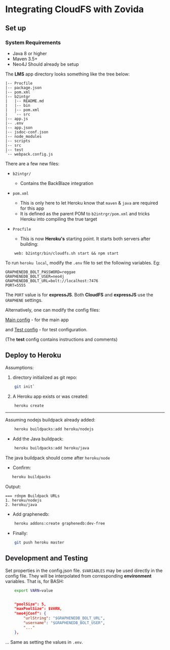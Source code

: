 #  Integrating CloudFS with Zovida

## Set up

### System Requirements

- Java 8 or higher
- Maven 3.5+
- Neo4J Should already be setup

The **LMS** app directory looks something like the tree below:

```
|-- Procfile
|-- package.json
|-- pom.xml
|-- b2intgr
|   |-- README.md
|   |-- bin
|   |-- pom.xml
|   `-- src
|-- app.js
|-- .env
|-- app.json
|-- jsdoc-conf.json
|-- node_modules
|-- scripts
|-- src
|-- test
`-- webpack.config.js
```

There are a few new files:

+ `b2intgr/`
    - Contains the BackBlaze integration
    
+ `pom.xml`
    - This is only here to let Heroku know that `maven` & `java` are required for this app
    - It is defined as the parent POM to `b2intrgr/pom.xml` and tricks Heroku into compiling the true target
    
+ `Procfile`
    - This is now **Heroku's** starting point. It starts both servers after building:
```
    web: b2intgr/bin/cloudfs.sh start && npm start
```

To run `heroku local`,  modify the `.env` file to set the following variables. Eg:
```
GRAPHENEDB_BOLT_PASSWORD=reggae
GRAPHENEDB_BOLT_USER=neo4j
GRAPHENEDB_BOLT_URL=bolt://localhost:7476
PORT=5555
```

The `PORT` value is for **expressJS**.
Both **CloudFS** and **expressJS** use the `GRAPHENE` settings.

Alternatively, one can modify the config files:

   [Main config](b2intgr/src/main/resources/config.json) - for the main app
    
   and [Test config](b2intgr/src/test/resources/config.json) - for test configuration.

(The **test** config contains instructions and comments)


## Deploy to Heroku

Assumptions:

  1. directory initialized as git repo:
```bash
    git init`
```

  2. A Heroku app exists or was created:
```bash
    heroku create
```
----

Assuming nodejs buildpack already added:
```bash
    heroku buildpacks:add heroku/nodejs
```

- Add the Java buildpack:
```bash
    heroku buildpacks:add heroku/java
```

The java buildpack should come after `heroku/node`

- Confirm:
```bash
   heroku buildpacks
```
Output:
```
=== rdnpm Buildpack URLs
1. heroku/nodejs
2. heroku/java
```

- Add graphenedb:
```bash
    heroku addons:create graphenedb:dev-free
```

- Finally:
```bash
    git push heroku master
```

## Development and Testing

Set properties in the config.json file. `$VARIABLES` may be used directly in the config file. They will be interpolated from corresponding **environment** variables. That is, for BASH:
```bash
    export VARN=value
```

```json

    "poolSize": 5,
    "maxPoolSize": $VARN,
    "neo4jConf": {
        "urlString": "$GRAPHENEDB_BOLT_URL",
        "username": "$GRAPHENEDB_BOLT_USER",
        "..."
    },
```

... Same as setting the values in `.env`.

